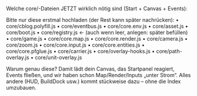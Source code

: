 Welche core/-Dateien JETZT wirklich nötig sind (Start + Canvas + Events):

Bitte nur diese erstmal hochladen (der Rest kann später nachrücken):
	•	core/cblog.polyfill.js
	•	core/eventbus.js
	•	core/core.env.js
	•	core/asset.js
	•	core/boot.js
	•	core/registry.js  ← (auch wenn leer, anlegen: später befüllen)
	•	core/game.js
	•	core/core.map.js
	•	core/core.render.js
	•	core/camera.js
	•	core/zoom.js
	•	core/core.input.js
	•	core/core.entities.js
	•	core/core.pfglue.js
	•	core/carrier.js
	•	core/overlay-hooks.js
	•	core/path-overlay.js
	•	core/unit-overlay.js

Warum genau diese?
Damit lädt dein Canvas, das Startpanel reagiert, Events fließen, und wir haben schon Map/Render/Inputs „unter Strom“. Alles andere (HUD, BuildDock usw.) kommt stückweise dazu – ohne die Index umzubauen.
